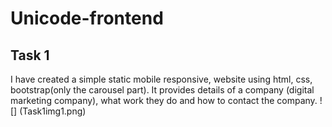 # Unicode-frontend
## Task 1 
I have created a simple static mobile responsive, website using html, css, bootstrap(only the carousel part). It provides details of a company (digital marketing company), what work they do and how to contact the company.
![] (Task1img1.png)